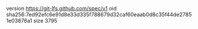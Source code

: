 version https://git-lfs.github.com/spec/v1
oid sha256:7ed92efc6e91d8e33d335f788679d32caf60eaab0d8c35f44de27851e03876a1
size 3795
